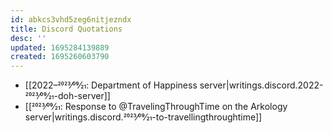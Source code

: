 ```yaml
---
id: abkcs3vhd5zeg6nitjezndx
title: Discord Quotations
desc: ''
updated: 1695284139889
created: 1695260603790
---
```

* [[2022–2023⁄09⁄21: Department of Happiness server|writings.discord.2022-2023⁄09⁄21-doh-server]]
* [[2023⁄09⁄21: Response to @TravelingThroughTime on the Arkology server|writings.discord.2023⁄09⁄21-to-travellingthroughtime]]